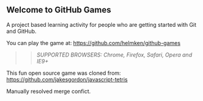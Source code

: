 ## Welcome to GitHub Games

A project based learning activity for people who are getting started with Git and GitHub.

You can play the game at: https://github.com/helmken/github-games

>> _*SUPPORTED BROWSERS*: Chrome, Firefox, Safari, Opera and IE9+_

This fun open source game was cloned from: https://github.com/jakesgordon/javascript-tetris

Manually resolved merge confict.